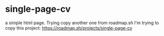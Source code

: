 # single-page-cv
a simple html page. Trying copy another one from roadmap.sh
I'm trying to copy this project: https://roadmap.sh/projects/single-page-cv
